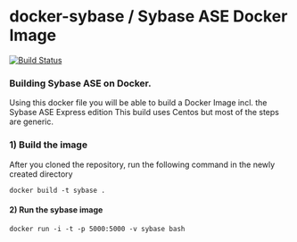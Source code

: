 docker-sybase / Sybase ASE Docker Image
=============
[![Build Status](https://travis-ci.org/ktklin/docker-sybase.svg?branch=master)](https://travis-ci.org/ktklin/docker-sybase)

### Building  Sybase ASE on Docker.
Using this docker file you will be able to build a Docker Image incl. the Sybase ASE Express edition
This build uses Centos but most of the steps are generic.


### 1) Build the image
After you cloned the repository, run the following command in the newly created directory

```
docker build -t sybase .
```

#### 2) Run the sybase image
```
docker run -i -t -p 5000:5000 -v sybase bash
```
